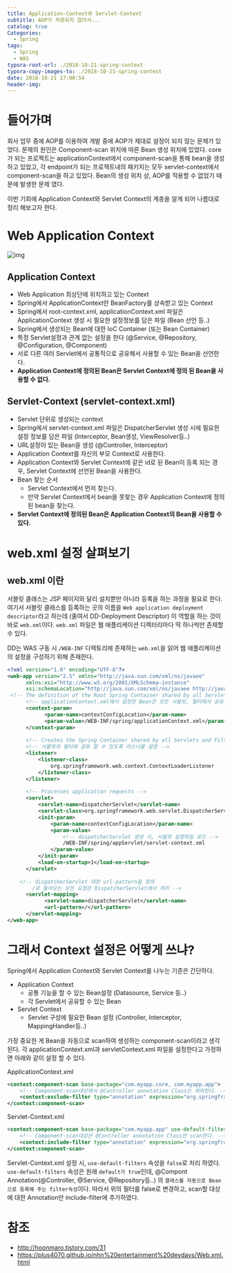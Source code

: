 ```yaml
---
title: Application-Context와 Servlet-Context
subtitle: AOP가 적용되지 않아서...
catalog: true
Categories:
  - Spring
tags:
  - Spring
  - WAS
typora-root-url: ./2018-10-21-spring-context
typora-copy-images-to: ./2018-10-21-spring-context
date: 2018-10-21 17:00:54
header-img:
---
```




# 들어가며

회사 업무 중에 AOP를 이용하여 개발 중에 AOP가 제대로 설정이 되지 않는 문제가 있었다.
문제의 원인은 Component-scan 위치에 따른 Bean 생성 위치에 있었다.
core가 되는 프로젝트는 applicationContext에서 component-scan을 통해 bean을 생성 하고 있었고,
각 endpoint가 되는 프로젝트내의 패키지는 모두 servlet-context에서 component-scan을 하고 있었다.
Bean의 생성 위치 상, AOP를 적용할 수 없었기 때문에 발생한 문제 였다.

이번 기회에 Application Context와 Servlet Context의 계층을 알게 되어 나름대로 정리 해보고자 한다.



# Web Application Context

![img](./99A34C3359FEAA8410.png)



## Application Context

* Web Application 최상단에 위치하고 있는 Context
* Spring에서 ApplicationContext란 BeanFactory를 상속받고 있는 Context
* Spring에서 root-context.xml, applicationContext.xml 파일은 ApplicationContext 생성 시 필요한
  설정정보를 담은 파일 (Bean 선언 등..)
* Spring에서 생성되는 Bean에 대한 IoC Container (또는 Bean Container)
* 특정 Servlet설정과 관계 없는 설정을 한다 (@Service, @Repository, @Configuration, @Component)
* 서로 다른 여러 Servlet에서 공통적으로 공유해서 사용할 수 있는 Bean을 선언한다.
* **Application Context에 정의된 Bean은 Servlet Context에 정의 된 Bean을 사용할 수 없다.**



## Servlet-Context (servlet-context.xml)

* Servlet 단위로 생성되는 context
* Spring에서 servlet-context.xml 파일은 DispatcherServlet 생성 시에 필요한 설정 정보를 담은 파일
  (Interceptor, Bean생성, ViewResolver등..)
* URL설정이 있는 Bean을 생성 (@Controller, Interceptor)
* Application Context를 자신의 부모 Context로 사용한다.
* Application Context와 Servlet Context에 같은 id로 된 Bean이 등록 되는 경우,
  Servlet Context에 선언된 Bean을 사용한다.
* Bean 찾는 순서 
  * Servlet Context에서 먼저 찾는다.
  * 만약 Servlet Context에서 bean을 못찾는 경우 Application Context에 정의된 bean을 찾는다.
* **Servlet Context에 정의된 Bean은 Application Context의 Bean을 사용할 수 있다.**



# web.xml 설정 살펴보기

## web.xml 이란

서블릿 클래스는 JSP 페이지와 달리 설치뿐만 아니라 등록을 하는 과정을 필요로 한다.
여기서 서블릿 클래스를 등록하는 곳의 이름을 `Web application deployment descriptor`라고 하는데 (줄여서 DD-Deployment Descriptor) 이 역할을 하는 것이 바로 `web.xml`이다. `web.xml` 파일은 웹 애플리케이션 디렉터리마다 딱 하나씩만 존재할 수 있다.

DD는 WAS 구동 시 `/WEB-INF` 디렉토리에 존재하는 `web.xml`을 읽어 웹 애플리케이션의 설정을 구성하기 위해 존재한다.

~~~xml
<?xml version="1.0" encoding="UTF-8"?>
<web-app version="2.5" xmlns="http://java.sun.com/xml/ns/javaee"
      xmlns:xsi="http://www.w3.org/2001/XMLSchema-instance"
      xsi:schemaLocation="http://java.sun.com/xml/ns/javaee http://java.sun.com/xml/ns/javaee/web-app_2_5.xsd">
 <!-- The definition of the Root Spring Container shared by all Servlets and Filters -->
      <!-- applicationContext.xml에서 설정한 Bean은 모든 서블릿, 필터에서 공유 -->
      <context-param>  
            <param-name>contextConfigLocation</param-name>
            <param-value>/WEB-INF/spring/applicationContext.xml</param-value>
      </context-param>
      
      <!-- Creates the Spring Container shared by all Servlets and Filters -->
      <!-- 서블릿과 필터에 공유 할 수 있도록 리스너를 설정 -->
      <listener>
          <listener-class>
              org.springframework.web.context.ContextLoaderListener
          </listener-class>
      </listener>
    
      <!-- Processes application requests -->
      <servlet> 
          <servlet-name>dispatcherServlet</servlet-name>
          <servlet-class>org.springframework.web.servlet.DispatcherServlet</servlet-class> 
          <init-param>
              <param-name>contextConfigLocation</param-name> 
              <param-value>
                  <!-- dispatcherServlet 생성 시, 서블릿 설정파일 로드 -->
                  /WEB-INF/spring/appServlet/servlet-context.xml
              </param-value>
          </init-param>
          <load-on-startup>1</load-on-startup>
      </servlet>
            
    <!-- dispatcherServlet 대한 url-pattern을 정의 
        /로 들어오는 모든 요청은 DispatcherServlet에서 처리 -->
      <servlet-mapping>  
            <servlet-name>dispatcherServlet</servlet-name>
            <url-pattern>/</url-pattern>
      </servlet-mapping>
</web-app>
~~~



# 그래서 Context 설정은 어떻게 쓰냐?

Spring에서 Application Context와 Servlet Context를 나누는 기준은 간단하다.

* Application Context
  * 공통 기능을 할 수 있는 Bean설정 (Datasource, Service 등..)
  * 각 Servlet에서 공유할 수 있는 Bean
* Servlet Context
  * Servlet 구성에 필요한 Bean 설정 (Controller, Interceptor, MappingHandler등..)

가장 중요한 게 Bean을 자동으로 scan하여 생성하는 component-scan이라고 생각된다.
각 applicationContext.xml과 servletContext.xml 파일을 설정한다고 가정하면 아래와 같이 설정 할 수 있다.



ApplicationContext.xml

~~~xml
<context:component-scan base-package="com.myapp.core, com.myapp.app">
    <!-- Component-scan대상에서 @Controller annotation Class는 제외한다. -->
    <context:exclude-filter type="annotation" expression="org.springframework.stereotype.Controller"/> 
</context:component-scan>
~~~



Servlet-Context.xml

~~~xml
<context:component-scan base-package="com.myapp.app" use-default-filters="false">
    <!-- Component-scan대상은 @Controller annotation Class만 scan한다. -->
    <context:include-filter type="annotation" expression="org.springframework.stereotype.Controller"/> 
</context:component-scan>
~~~

Servlet-Context.xml 설정 시, `use-default-filters` 속성을 `false`로 처리 하였다.
`use-default-filters` 속성은 원래 `default가 true`인데, 
@Compont Annotation(@Controller, @Service, @Repository등..) 의 `클래스를 자동으로 Bean으로 등록해 주는 filter속성`이다. 
따라서 위의 필터를 false로 변경하고, scan할 대상에 대한 Annotation만 include-filter에 추가하였다.



# 참조

* http://hoonmaro.tistory.com/31
* https://plus4070.github.io/nhn%20entertainment%20devdays/Web.xml.html